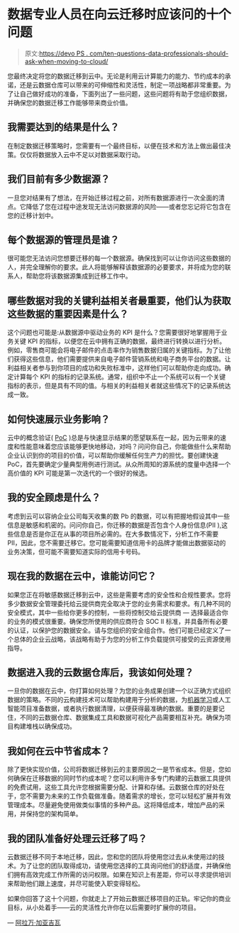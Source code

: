 # 数据专业人员在向云迁移时应该问的十个问题

> 原文:[https://devo PS . com/ten-questions-data-professionals-should-ask-when-moving-to-cloud/](https://devops.com/ten-questions-data-professionals-should-be-asking-when-moving-to-the-cloud/)

您最终决定将您的数据迁移到云中。无论是利用云计算能力的能力、节约成本的承诺，还是云数据仓库可以带来的可伸缩性和灵活性，制定一项战略都非常重要。为了让自己做好成功的准备，下面列出了一些问题，这些问题将有助于您组织数据，并确保您的数据迁移工作能够带来商业价值。

## 我需要达到的结果是什么？

在制定数据迁移策略时，您需要有一个最终目标，以便在技术和方法上做出最佳决策。仅仅将数据放入云中不足以对数据采取行动。

## 我们目前有多少数据源？

一旦您对结果有了想法，在开始迁移过程之前，对所有数据源进行一次全面的清点。它降低了您在过程中途发现无法访问数据源的风险——或者您忘记将它包含在您的迁移计划中。

## **每个数据源的管理员是谁？**

很可能您无法访问您想要迁移的每一个数据源。确保找到可以让你访问这些数据的人，并完全理解你的要求。此人将能够解释该数据源的必要要求，并将成为您的联系人，帮助您将该数据源集成到迁移工作中。

## **哪些数据对我的关键利益相关者最重要，他们认为获取这些数据的重要因素是什么？**

这个问题也可能是:从数据源中驱动业务的 KPI 是什么？您需要很好地掌握用于业务关键 KPI 的指标，以便您在云中拥有正确的数据，最终进行转换以进行分析。例如，零售商可能会将电子邮件的点击率作为销售数据归属的关键指标。为了让他们获得这些信息，他们需要提供来自电子邮件营销系统和电子商务平台的数据。让利益相关者参与到你项目的成功和失败标准中，这样他们可以帮助你走向成功。确定计算每个 KPI 的指标的记录系统。通常，组织中不止一个系统可以有一个关键指标的表示，但是具有不同的值。与相关的利益相关者就这些情况下的记录系统达成一致。

## 如何快速展示业务影响？

云中的概念验证( [PoC](https://en.wikipedia.org/wiki/Proof_of_concept) )总是与快速显示结果的愿望联系在一起，因为云带来的速度和性能意味着您应该能够更快地移动，对吗？问问你自己，你能做些什么来帮助企业认识到你的项目的价值，可以帮助你缓解任何生产力的担忧。要创建快速 PoC，首先要确定少量典型用例进行测试。从众所周知的源系统的度量中选择一个高价值的 KPI 可能是第一次迭代的一个很好的候选。

## 我的安全顾虑是什么？

考虑到云可以容纳企业公司每天收集的数 Pb 的数据，可以有把握地假设其中一些信息是敏感和机密的。问问你自己，你迁移的数据是否包含个人身份信息(PII ),这些信息是否是你正在从事的项目所必需的。在大多数情况下，分析工作不需要 PII，因此，您不需要迁移它。您可能需要知道信用卡的品牌才能做出数据驱动的业务决策，但可能不需要知道实际的信用卡号码。

## 现在我的数据在云中，谁能访问它？

如果您正在将敏感数据迁移到云中，这些是需要考虑的安全性和合规性要求。您将多少数据安全管理委托给云提供商完全取决于您的业务需求和要求。有几种不同的安全模式，其中一些给你更多的控制，一些将控制交给云提供商 — 选择最适合你的业务的模式很重要。确保您所使用的供应商符合 SOC II 标准，并具备所有必要的认证，以保护您的数据安全。请与您组织的安全组合作。他们可能已经定义了一个总体的企业云战略，该战略有助于为您的分析工作负载提供可接受的云资源使用指导。

## **数据进入我的云数据仓库后，我该如何处理？**

一旦你的数据在云中，你打算如何处理？为您的业务成果创建一个以正确方式组织数据的策略。不同的云构建技术可以帮助构建用于分析的数据，为[机器学习](https://devops.com/five-challenges-of-machine-learning-devops/)或人工智能项目准备数据，或者执行数据清理，以便获得最准确的数据。重要的是要记住，不同的云数据仓库、数据集成工具和数据可视化产品需要相互补充。确保为项目构建堆栈以确保成功。

## **我如何在云中节省成本？**

除了更快实现价值，公司将数据迁移到云的主要原因之一是节省成本。但是，您如何确保在迁移数据的同时节约成本呢？您可以利用许多专门构建的云数据工具提供的免费试用，这些工具允许您根据需要分配、计算和存储。云数据仓库的好处在于，您不需要为未来的工作负载做准备。随着需求的增长，您可以轻松扩展并有效管理成本。尽量避免使用做类似事情的多种产品。这将降低成本，增加产品的采用，并保持您的架构简单。

## **我的团队准备好处理云迁移了吗？**

云数据迁移不同于本地迁移，因此，您和您的团队将使用您过去从未使用过的技术。为了让您的团队取得成功，请使用您选择的工具询问他们的舒适度，并确保他们拥有高效完成工作所需的访问权限。如果在知识上有差距，你可以寻求提供培训来帮助他们跟上速度，并尽可能使入职变得轻松。

如果你回答了这十个问题，你就走上了开始云数据迁移项目的正轨。牢记你的商业目标，从小处着手——云的灵活性允许你在以后需要时扩展你的项目。

— [阿拉万·加亚吉瓦](https://devops.com/author/arawan-gajajiva/)